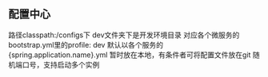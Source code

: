 ## 配置中心

路径classpath:/configs下
dev文件夹下是开发环境目录
对应各个微服务的bootstrap.yml里的profile: dev
默认以各个服务的{spring.application.name}.yml
暂时放在本地，有条件者可将配置文件放在git
随机端口号，支持启动多个实例